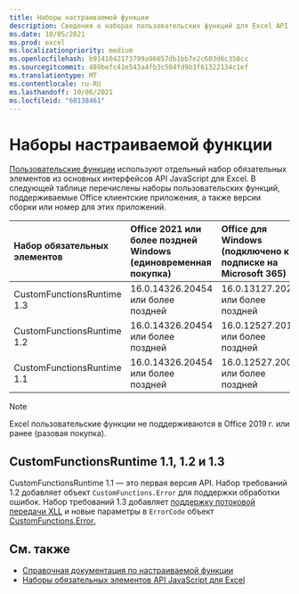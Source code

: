 ```yaml
---
title: Наборы настраиваемой функции
description: Сведения о наборах пользовательских функций для Excel API JavaScript.
ms.date: 10/05/2021
ms.prod: excel
ms.localizationpriority: medium
ms.openlocfilehash: b9141042173799a96657db1bb7e2c603d6c358cc
ms.sourcegitcommit: 489befc41e543a4fb3c504fd9b3f61322134c1ef
ms.translationtype: MT
ms.contentlocale: ru-RU
ms.lasthandoff: 10/06/2021
ms.locfileid: "60138461"
---
```

# <a name="custom-functions-requirement-sets"></a>Наборы настраиваемой функции

[Пользовательские функции](../../excel/custom-functions-overview.md) используют отдельный набор обязательных элементов из основных интерфейсов API JavaScript для Excel. В следующей таблице перечислены наборы пользовательских функций, поддерживаемые Office клиентские приложения, а также версии сборки или номер для этих приложений.

|  Набор обязательных элементов  |  Office 2021 или более поздней Windows<br>(единовременная покупка)  |  Office для Windows<br>(подключено к подписке на Microsoft 365)  |  Office для iPad<br>(подключено к подписке на Microsoft 365)  |  Office для Mac<br>(подключено к подписке на Microsoft 365)  | Office в Интернете |
|:-----|:-----|:-----|:-----|:-----|:-----|
| CustomFunctionsRuntime 1.3 | 16.0.14326.20454 или более поздней | 16.0.13127.20296 или более поздней | Не поддерживается | 16.40.20081000 или более поздней | Июль 2020 г. |
| CustomFunctionsRuntime 1.2 | 16.0.14326.20454 или более поздней | 16.0.12527.20194 или более поздней | Не поддерживается | 16.34.20020900 или более поздней | Январь 2020 г. |
| CustomFunctionsRuntime 1.1 | 16.0.14326.20454 или более поздней | 16.0.12527.20092 или более поздней | Не поддерживается | 16.34 или более поздней | Май 2019 г. |

> [!NOTE]
> Excel пользовательские функции не поддерживаются в Office 2019 г. или ранее (разовая покупка).

## <a name="customfunctionsruntime-11-12-and-13"></a>CustomFunctionsRuntime 1.1, 1.2 и 1.3

CustomFunctionsRuntime 1.1 — это первая версия API. Набор требований 1.2 добавляет объект `CustomFunctions.Error` для поддержки обработки ошибок. Набор требований 1.3 добавляет [поддержку потоковой передачи XLL](../../excel/make-custom-functions-compatible-with-xll-udf.md#custom-function-behavior-for-xll-compatible-functions) и новые параметры в `ErrorCode` объект [CustomFunctions.Error.](/javascript/api/custom-functions-runtime/customfunctions.error)

## <a name="see-also"></a>См. также

- [Справочная документация по настраиваемой функции](/javascript/api/custom-functions-runtime)
- [Наборы обязательных элементов API JavaScript для Excel](excel-api-requirement-sets.md)
